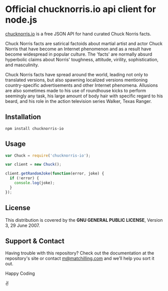 # Official chucknorris.io api client for node.js

[chucknorris.io](https://api.chucknorris.io) is a free JSON API for hand curated Chuck Norris facts.

Chuck Norris facts are satirical factoids about martial artist and actor Chuck Norris that have become an Internet
phenomenon and as a result have become widespread in popular culture. The 'facts' are normally absurd hyperbolic claims
about Norris' toughness, attitude, virility, sophistication, and masculinity.

Chuck Norris facts have spread around the world, leading not only to translated versions, but also spawning localized
versions mentioning country-specific advertisements and other Internet phenomena. Allusions are also sometimes made to
his use of roundhouse kicks to perform seemingly any task, his large amount of body hair with specific regard to his
beard, and his role in the action television series Walker, Texas Ranger.

## Installation

`npm install chucknorris-io`

## Usage

```javascript
var Chuck = require('chucknorris-io');

var client = new Chuck();

client.getRandomJoke(function(error, joke) {
  if (!error) {
    console.log(joke);
  }
});
```

## License

This distribution is covered by the **GNU GENERAL PUBLIC LICENSE**, Version 3, 29 June 2007.

## Support & Contact

Having trouble with this repository? Check out the documentation at the repository's site or contact m@matchilling.com and we’ll help you sort it out.

Happy Coding

:v:
